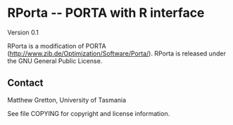 # RPorta -- PORTA with R interface
Version 0.1

RPorta is a modification of PORTA (http://www.zib.de/Optimization/Software/Porta/). 
RPorta is released under the GNU General Public License.

## Contact

Matthew Gretton, University of Tasmania

See file COPYING for copyright and license information.
